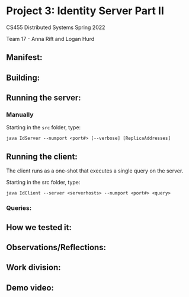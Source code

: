 # Project 3: Identity Server Part II

CS455 Distributed Systems Spring 2022

Team 17 - Anna Rift and Logan Hurd

## Manifest:


## Building:


## Running the server:

### Manually

Starting in the `src` folder, type:

    java IdServer --numport <port#> [--verbose] [ReplicaAddresses]

## Running the client:

The client runs as a one-shot that executes a single query on the server.

Starting in the src folder, type:

	java IdClient --server <serverhosts> --numport <port#> <query>

### Queries:


## How we tested it:


## Observations/Reflections:


## Work division:


## Demo video:

